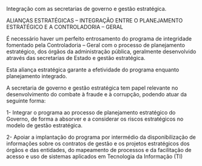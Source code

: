 Integração com as secretarias de governo e gestão estratégica.

ALIANÇAS ESTRATÉGICAS – INTEGRAÇÃO ENTRE O PLANEJAMENTO ESTRATÉGICO E A CONTROLADORIA – GERAL

É necessário haver um perfeito entrosamento do programa de integridade fomentado pela Controladoria – Geral com o processo de planejamento estratégico, dos órgãos da administração pública, geralmente desenvolvido através das secretarias de Estado e gestão estratégica.

Esta aliança estratégica garante a efetividade do programa enquanto planejamento integrado.

A secretaria de governo e gestão estratégica tem papel relevante no desenvolvimento do combate à fraude e à corrupção, podendo atuar da seguinte forma:

1-	Integrar o programa ao processo de planejamento estratégico do Governo, de forma a absorver e a considerar os riscos estratégicos no modelo de gestão estratégica.

2-	Apoiar a implantação do programa por intermédio da disponibilização de informações sobre os contratos de gestão e os projetos estratégicos dos órgãos e das entidades, do mapeamento de processos e da facilitação de acesso e uso de sistemas aplicados em Tecnologia da Informação (TI)

